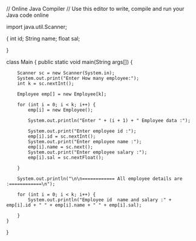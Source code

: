 // Online Java Compiler
// Use this editor to write, compile and run your Java code online

import java.util.Scanner;

  {
    int id;
    String name;
    float sal;

}

class Main {
    public static void main(String args[]) {

        Scanner sc = new Scanner(System.in);
        System.out.print("Enter How many employee:");
        int k = sc.nextInt();

        Employee emp[] = new Employee[k];

        for (int i = 0; i < k; i++) {
            emp[i] = new Employee();

            System.out.println("Enter " + (i + 1) + " Employee data :");

            System.out.print("Enter employee id :");
            emp[i].id = sc.nextInt();
            System.out.print("Enter employee name :");
            emp[i].name = sc.next();
            System.out.print("Enter employee salary :");
            emp[i].sal = sc.nextFloat();

        }

        System.out.println("\n\n============ All employee details are :============\n");

        for (int i = 0; i < k; i++) {
            System.out.println("Employee id  name and salary :" + emp[i].id + " " + emp[i].name + " " + emp[i].sal);

        }
    }

}
